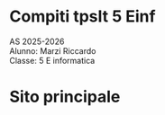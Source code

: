 # Compiti tpsIt 5 Einf

AS 2025-2026 \
Alunno: Marzi Riccardo\
Classe: 5 E informatica

# Sito principale


